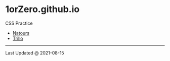# 1orZero.github.io

CSS Practice
- [Natours](https://1orzero.github.io/css_1/)
- [Trillo](https://1orzero.github.io/css_2/)

---

Last Updated @ 2021-08-15
